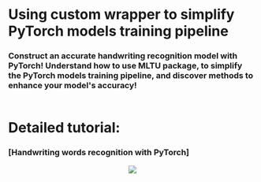 # Using custom wrapper to simplify PyTorch models training pipeline
### Construct an accurate handwriting recognition model with PyTorch! Understand how to use MLTU package, to simplify the PyTorch models training pipeline, and discover methods to enhance your model's accuracy!<br><br>

# **Detailed tutorial**:
### [Handwriting words recognition with PyTorch]
<p align="center">
    <img src="[https://pylessons.com/media/Tutorials/mltu/handwriting-recognition-pytorch/handwriting-recognition-pytorch.png](https://www.google.com/url?sa=i&url=https%3A%2F%2Fblog.filestack.com%2Fintelligent-character-recognition%2F&psig=AOvVaw0esfBbYZLkJqTAg_vGhTX_&ust=1727792116029000&source=images&cd=vfe&opi=89978449&ved=0CBQQjRxqFwoTCKD34c_t6ogDFQAAAAAdAAAAABBB)">
</p>
